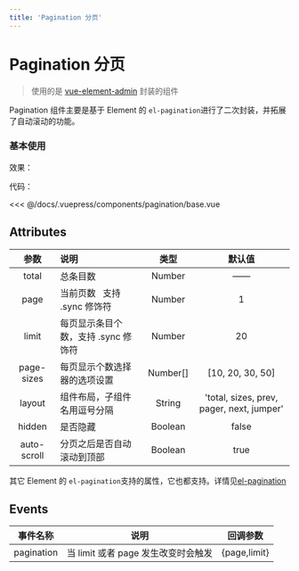 ```yaml
---
title: 'Pagination 分页'
---
```


# Pagination 分页

> 使用的是 [vue-element-admin](https://panjiachen.gitee.io/vue-element-admin-site/zh/) 封装的组件

Pagination 组件主要是基于 Element 的 `el-pagination`进行了二次封装，并拓展了自动滚动的功能。

### 基本使用

效果：
<ClientOnly>
<pagination-base/>
</ClientOnly>

代码：

<<< @/docs/.vuepress/components/pagination/base.vue

## Attributes

|    参数     | 说明                                |   类型   |                  默认值                   |
| :---------: | :---------------------------------- | :------: | :---------------------------------------: |
|    total    | 总条目数                            |  Number  |                    ——                     |
|    page     | 当前页数   支持 .sync 修饰符        |  Number  |                     1                     |
|    limit    | 每页显示条目个数，支持 .sync 修饰符 |  Number  |                    20                     |
| page-sizes  | 每页显示个数选择器的选项设置        | Number[] |             [10, 20, 30, 50]              |
|   layout    | 组件布局，子组件名用逗号分隔        |  String  | 'total, sizes, prev, pager, next, jumper' |
|   hidden    | 是否隐藏                            | Boolean  |                   false                   |
| auto-scroll | 分页之后是否自动滚动到顶部          | Boolean  |                   true                    |

其它 Element 的 `el-pagination`支持的属性，它也都支持。详情见[el-pagination](http://element.eleme.io/#/zh-CN/component/pagination)

## Events

| 事件名称   | 说明                                | 回调参数     |
| ---------- | ----------------------------------- | ------------ |
| pagination | 当 limit 或者 page 发生改变时会触发 | {page,limit} |
